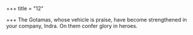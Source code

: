 +++
title = "12"

+++
The Gotamas, whose vehicle is praise, have become strengthened in  your company, Indra.
On them confer glory in heroes.